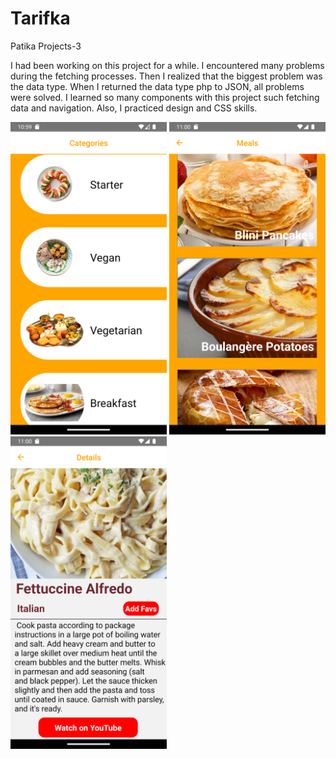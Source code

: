 # Tarifka
 Patika Projects-3

I had been working on this project for a while. I encountered many problems during the fetching processes. Then I realized that the biggest problem was the data type. When I returned the data type php to JSON, all problems were solved. 
I learned so many components with this project such fetching data and navigation. Also, I practiced design and CSS skills.

<img src="src/ScreenShots/Screenshot_1707130753.png" height="500">
<img src="src/ScreenShots/Screenshot_1707130813.png" height="500">
<img src="src/ScreenShots/Screenshot_1707130832.png" height="500">
